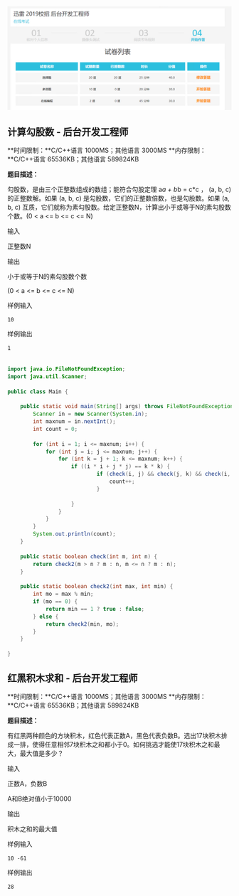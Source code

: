 ![1536751417869](assets/1536751417869.png)





## 计算勾股数 - 后台开发工程师

**时间限制：**C/C++语言 1000MS；其他语言 3000MS
**内存限制：**C/C++语言 65536KB；其他语言 589824KB

**题目描述：**

勾股数，是由三个正整数组成的数组；能符合勾股定理 a*a + b*b = c*c ， (a, b, c) 的正整数解。如果 (a, b, c) 是勾股数，它们的正整数倍数，也是勾股数。如果 (a, b, c) 互质，它们就称为素勾股数。给定正整数N，计算出小于或等于N的素勾股数个数。(0 < a <= b <= c <= N)

输入

正整数N

输出

小于或等于N的素勾股数个数

(0 < a <= b <= c <= N)

样例输入

```
10
```

样例输出

```
1
```

```java

import java.io.FileNotFoundException;
import java.util.Scanner;

public class Main {

    public static void main(String[] args) throws FileNotFoundException {
        Scanner in = new Scanner(System.in);
        int maxnum = in.nextInt();
        int count = 0;

        for (int i = 1; i <= maxnum; i++) {
            for (int j = i; j <= maxnum; j++) {
                for (int k = j + 1; k <= maxnum; k++) {
                    if ((i * i + j * j) == k * k) {
                            if (check(i, j) && check(j, k) && check(i, k)) {
                                count++;
                            }
              
                    }
                }
            }
        }
        System.out.println(count);
    }

    public static boolean check(int m, int n) {
        return check2(m > n ? m : n, m <= n ? m : n);
    }

    public static boolean check2(int max, int min) {
        int mo = max % min;
        if (mo == 0) {
            return min == 1 ? true : false;
        } else {
            return check2(min, mo);
        }
    }

}

```





## 红黑积木求和 - 后台开发工程师

**时间限制：**C/C++语言 1000MS；其他语言 3000MS
**内存限制：**C/C++语言 65536KB；其他语言 589824KB

**题目描述：**

有红黑两种颜色的方块积木，红色代表正数A，黑色代表负数B。选出17块积木排成一排，使得任意相邻7块积木之和都小于0。如何挑选才能使17块积木之和最大，最大值是多少？



输入

正数A，负数B

A和B绝对值小于10000



输出

积木之和的最大值

样例输入

```
10 -61
```

样例输出

```
28
```

